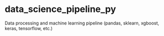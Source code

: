 # data_science_pipeline_py
Data processing and machine learning pipeline (pandas, sklearn, xgboost, keras, tensorflow, etc.)
